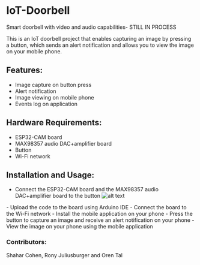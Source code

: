 # IoT-Doorbell
Smart doorbell with video and audio capabilities- STILL IN PROCESS

This is an IoT doorbell project that enables capturing an image by pressing a button, which sends an alert notification and allows you to view the image on your mobile phone.

## Features:
- Image capture on button press
- Alert notification
- Image viewing on mobile phone
- Events log on application

## Hardware Requirements:
- ESP32-CAM board
- MAX98357 audio DAC+amplifier board
- Button
- Wi-Fi network

## Installation and Usage:
- Connect the ESP32-CAM board and the MAX98357 audio DAC+amplifier board to the button
![alt text](https://github.com/shaharcc/IoT-Doorbell/blob/main/esp32cam%2Badapter_ttl_usb.jpg)
<add updated pic>
- Upload the code to the board using Arduino IDE
- Connect the board to the Wi-Fi network
- Install the mobile application on your phone
- Press the button to capture an image and receive an alert notification on your phone
- View the image on your phone using the mobile application

### Contributors:
Shahar Cohen, Rony Juliusburger and Oren Tal
